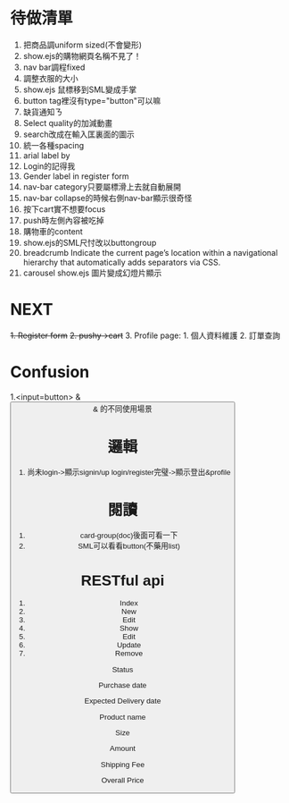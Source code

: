 # 待做清單
1. 把商品調uniform sized(不會變形)
2. show.ejs的購物網頁名稱不見了！
3. nav bar調程fixed
4. 調整衣服的大小
5. show.ejs 鼠標移到SML變成手掌
6. button tag裡沒有type="button"可以嘛
7. 缺貨通知ㄋ
8. Select quality的加減動畫
9. search改成在輸入匡裏面的圖示
10. 統一各種spacing
11. arial label by
12. Login的記得我
13. Gender label in register form
14. nav-bar category只要屬標滑上去就自動展開
15. nav-bar collapse的時候右側nav-bar顯示很奇怪
16. 按下cart實不想要focus
17. push時左側內容被吃掉
18. 購物車的content
19. show.ejs的SML尺忖改以buttongroup
20. breadcrumb
Indicate the current page’s location within a navigational hierarchy that automatically adds separators via CSS.
21. carousel
show.ejs 圖片變成幻燈片顯示


# NEXT
~~1. Register form~~
~~2. pushy->cart~~
3. Profile page:
    1. 個人資料維護
    2. 訂單查詢


# Confusion
1.<input=button>  & <button> & <a>的不同使用場景

# 邏輯
1. 尚未login->顯示signin/up
    login/register完璧->顯示登出&profile

# 閱讀
1. card-group(doc)後面可看一下
2. SML可以看看button(不藥用list)



# RESTful api
 1. Index
 2. New
 3. Edit
 4. Show
 5. Edit
 6. Update
 7. Remove



<p class="card-text">Status</p>
                                        <p class="card-text">Purchase date</p>
                                        <p class="card-text">Expected Delivery date</p>
                                        <p class="card-text">Product name</p>
                                        <p class="card-text">Size</p>
                                        <p class="card-text">Amount</p>
                                        <p class="card-text">Shipping Fee</p>
                                        <p class="card-text">Overall Price</p>